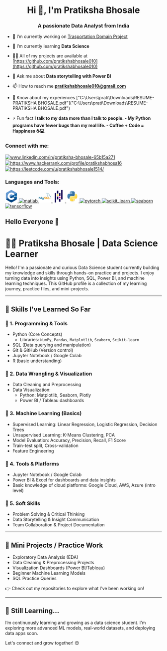 <h1 align="center">Hi 👋, I'm Pratiksha Bhosale</h1>
<h3 align="center">A passionate Data Analyst from India</h3>

- 🔭 I’m currently working on [Trasportation Domain Project](https://github.com/pratikshabhosale010/Power-BI-Project)

- 🌱 I’m currently learning **Data Science**

- 👨‍💻 All of my projects are available at [https://github.com/pratikshabhosale010](https://github.com/pratikshabhosale010)

- 💬 Ask me about **Data storytelling with Power BI**

- 📫 How to reach me **pratikshabhosale010@gmail.com**

- 📄 Know about my experiences ["C:\Users\prati\Downloads\RESUME-PRATIKSHA BHOSALE.pdf"]("C:\Users\prati\Downloads\RESUME-PRATIKSHA BHOSALE.pdf")

- ⚡ Fun fact **I talk to my data more than I talk to people. - My Python programs have fewer bugs than my real life. - Coffee + Code = Happiness ☕💻**

<h3 align="left">Connect with me:</h3>
<p align="left">
<a href="https://linkedin.com/in/www.linkedin.com/in/pratiksha-bhosale-65b15a271" target="blank"><img align="center" src="https://raw.githubusercontent.com/rahuldkjain/github-profile-readme-generator/master/src/images/icons/Social/linked-in-alt.svg" alt="www.linkedin.com/in/pratiksha-bhosale-65b15a271" height="30" width="40" /></a>
<a href="https://www.hackerrank.com/https://www.hackerrank.com/profile/pratikshabhosa16" target="blank"><img align="center" src="https://raw.githubusercontent.com/rahuldkjain/github-profile-readme-generator/master/src/images/icons/Social/hackerrank.svg" alt="https://www.hackerrank.com/profile/pratikshabhosa16" height="30" width="40" /></a>
<a href="https://www.leetcode.com/https://leetcode.com/u/pratikshabhosale1514/" target="blank"><img align="center" src="https://raw.githubusercontent.com/rahuldkjain/github-profile-readme-generator/master/src/images/icons/Social/leet-code.svg" alt="https://leetcode.com/u/pratikshabhosale1514/" height="30" width="40" /></a>
</p>

<h3 align="left">Languages and Tools:</h3>
<p align="left"> <a href="https://www.w3schools.com/cpp/" target="_blank" rel="noreferrer"> <img src="https://raw.githubusercontent.com/devicons/devicon/master/icons/cplusplus/cplusplus-original.svg" alt="cplusplus" width="40" height="40"/> </a> <a href="https://www.mathworks.com/" target="_blank" rel="noreferrer"> <img src="https://upload.wikimedia.org/wikipedia/commons/2/21/Matlab_Logo.png" alt="matlab" width="40" height="40"/> </a> <a href="https://www.mysql.com/" target="_blank" rel="noreferrer"> <img src="https://raw.githubusercontent.com/devicons/devicon/master/icons/mysql/mysql-original-wordmark.svg" alt="mysql" width="40" height="40"/> </a> <a href="https://pandas.pydata.org/" target="_blank" rel="noreferrer"> <img src="https://raw.githubusercontent.com/devicons/devicon/2ae2a900d2f041da66e950e4d48052658d850630/icons/pandas/pandas-original.svg" alt="pandas" width="40" height="40"/> </a> <a href="https://www.python.org" target="_blank" rel="noreferrer"> <img src="https://raw.githubusercontent.com/devicons/devicon/master/icons/python/python-original.svg" alt="python" width="40" height="40"/> </a> <a href="https://pytorch.org/" target="_blank" rel="noreferrer"> <img src="https://www.vectorlogo.zone/logos/pytorch/pytorch-icon.svg" alt="pytorch" width="40" height="40"/> </a> <a href="https://scikit-learn.org/" target="_blank" rel="noreferrer"> <img src="https://upload.wikimedia.org/wikipedia/commons/0/05/Scikit_learn_logo_small.svg" alt="scikit_learn" width="40" height="40"/> </a> <a href="https://seaborn.pydata.org/" target="_blank" rel="noreferrer"> <img src="https://seaborn.pydata.org/_images/logo-mark-lightbg.svg" alt="seaborn" width="40" height="40"/> </a> <a href="https://www.tensorflow.org" target="_blank" rel="noreferrer"> <img src="https://www.vectorlogo.zone/logos/tensorflow/tensorflow-icon.svg" alt="tensorflow" width="40" height="40"/> </a> </p>







































## Hello Everyone 👋

# 👩‍💻 Pratiksha Bhosale | Data Science Learner

Hello! I'm a passionate and curious Data Science student currently building my knowledge and skills through hands-on practice and projects. I enjoy turning data into insights using Python, SQL, Power BI, and machine learning techniques. This GitHub profile is a collection of my learning journey, practice files, and mini-projects.

---

## 🧠 Skills I've Learned So Far

### 🔹 1. Programming & Tools
- Python (Core Concepts)
  - Libraries: `NumPy`, `Pandas`, `Matplotlib`, `Seaborn`, `Scikit-learn`
- SQL (Data querying and manipulation)
- Git & GitHub (Version control)
- Jupyter Notebook / Google Colab
- R (basic understanding)



### 🔹 2. Data Wrangling & Visualization
- Data Cleaning and Preprocessing
- Data Visualization:
  - Python: Matplotlib, Seaborn, Plotly
  - Power BI / Tableau dashboards

### 🔹 3. Machine Learning (Basics)
- Supervised Learning: Linear Regression, Logistic Regression, Decision Trees
- Unsupervised Learning: K-Means Clustering, PCA
- Model Evaluation: Accuracy, Precision, Recall, F1 Score
- Train-test split, Cross-validation
- Feature Engineering

### 🔹 4. Tools & Platforms
- Jupyter Notebook / Google Colab
- Power BI & Excel for dashboards and data insights
- Basic knowledge of cloud platforms: Google Cloud, AWS, Azure (intro level)

### 🔹 5. Soft Skills
- Problem Solving & Critical Thinking
- Data Storytelling & Insight Communication
- Team Collaboration & Project Documentation

---

## 📁 Mini Projects / Practice Work

- Exploratory Data Analysis (EDA)
- Data Cleaning & Preprocessing Projects
- Visualization Dashboards (Power BI/Tableau)
- Beginner Machine Learning Models
- SQL Practice Queries

👉 Check out my repositories to explore what I've been working on!

---

## 🚀 Still Learning...
I’m continuously learning and growing as a data science student. I'm exploring more advanced ML models, real-world datasets, and deploying data apps soon.

Let's connect and grow together! 😊


